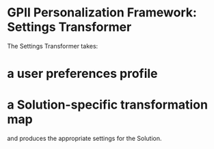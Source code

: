 GPII Personalization Framework: Settings Transformer
====================================================

The Settings Transformer takes:
 # a user preferences profile 
 # a Solution-specific transformation map 
and produces the appropriate settings for the Solution.
